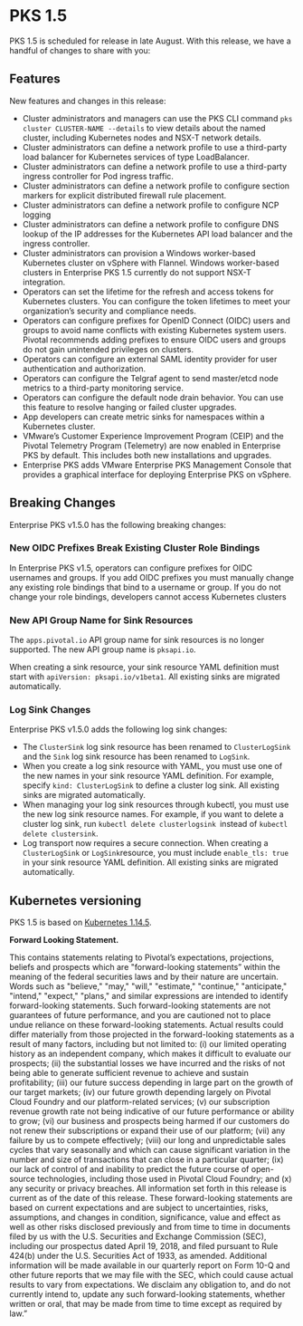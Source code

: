 # PKS 1.5

PKS 1.5 is scheduled for release in late August. With this release, we have a handful of changes to share with you:

## Features

New features and changes in this release:

* Cluster administrators and managers can use the PKS CLI command `pks cluster CLUSTER-NAME --details` to view details about the named cluster, including Kubernetes nodes and NSX-T network details.
* Cluster administrators can define a network profile to use a third-party load balancer for Kubernetes services of type LoadBalancer.
* Cluster administrators can define a network profile to use a third-party ingress controller for Pod ingress traffic.
* Cluster administrators can define a network profile to configure section markers for explicit distributed firewall rule placement.
* Cluster administrators can define a network profile to configure NCP logging
* Cluster administrators can define a network profile to configure DNS lookup of the IP addresses for the Kubernetes API load balancer and the ingress controller.
* Cluster administrators can provision a Windows worker-based Kubernetes cluster on vSphere with Flannel. Windows worker-based clusters in Enterprise PKS 1.5 currently do not support NSX-T integration.
* Operators can set the lifetime for the refresh and access tokens for Kubernetes clusters. You can configure the token lifetimes to meet your organization’s security and compliance needs.
* Operators can configure prefixes for OpenID Connect (OIDC) users and groups to avoid name conflicts with existing Kubernetes system users. Pivotal recommends adding prefixes to ensure OIDC users and groups do not gain unintended privileges on clusters.
* Operators can configure an external SAML identity provider for user authentication and authorization.
* Operators can configure the Telgraf agent to send master/etcd node metrics to a third-party monitoring service.
* Operators can configure the default node drain behavior. You can use this feature to resolve hanging or failed cluster upgrades.
* App developers can create metric sinks for namespaces within a Kubernetes cluster.
* VMware’s Customer Experience Improvement Program (CEIP) and the Pivotal Telemetry Program (Telemetry) are now enabled in Enterprise PKS by default. This includes both new installations and upgrades.
* Enterprise PKS adds VMware Enterprise PKS Management Console that provides a graphical interface for deploying Enterprise PKS on vSphere.

## Breaking Changes

Enterprise PKS v1.5.0 has the following breaking changes:

### New OIDC Prefixes Break Existing Cluster Role Bindings
In Enterprise PKS v1.5, operators can configure prefixes for OIDC usernames and groups. If you add OIDC prefixes you must manually change any existing role bindings that bind to a username or group. If you do not change your role bindings, developers cannot access Kubernetes clusters

### New API Group Name for Sink Resources

The `apps.pivotal.io` API group name for sink resources is no longer supported. The new API group name is `pksapi.io`.

When creating a sink resource, your sink resource YAML definition must start with `apiVersion: pksapi.io/v1beta1`. All existing sinks are migrated automatically.

### Log Sink Changes

Enterprise PKS v1.5.0 adds the following log sink changes:

* The `ClusterSink` log sink resource has been renamed to `ClusterLogSink` and the `Sink` log sink resource has been renamed to `LogSink`.
* When you create a log sink resource with YAML, you must use one of the new names in your sink resource YAML definition. For example, specify `kind: ClusterLogSink` to define a cluster log sink. All existing sinks are migrated automatically.
* When managing your log sink resources through kubectl, you must use the new log sink resource names. For example, if you want to delete a cluster log sink, run `kubectl delete clusterlogsink `instead of `kubectl delete clustersink`.
* Log transport now requires a secure connection. When creating a `ClusterLogSink` or `LogSink`resource, you must include `enable_tls: true` in your sink resource YAML definition. All existing sinks are migrated automatically.

## Kubernetes versioning

PKS 1.5 is based on [Kubernetes 1.14.5](https://v1-14.docs.kubernetes.io).

**Forward Looking Statement.**

<span class="fwd-looking-stmt">
This contains statements relating to Pivotal’s expectations, projections, beliefs and prospects which are "forward-looking statements” within the meaning of the federal securities laws and by their nature are uncertain. Words such as "believe," "may," "will," "estimate," "continue," "anticipate," "intend," "expect," "plans," and similar expressions are intended to identify forward-looking statements. Such forward-looking statements are not guarantees of future performance, and you are cautioned not to place undue reliance on these forward-looking statements. Actual results could differ materially from those projected in the forward-looking statements as a result of many factors, including but not limited to: (i) our limited operating history as an independent company, which makes it difficult to evaluate our prospects; (ii) the substantial losses we have incurred and the risks of not being able to generate sufficient revenue to achieve and sustain profitability; (iii) our future success depending in large part on the growth of our target markets; (iv) our future growth depending largely on Pivotal Cloud Foundry and our platform-related services; (v) our subscription revenue growth rate not being indicative of our future performance or ability to grow; (vi) our business and prospects being harmed if our customers do not renew their subscriptions or expand their use of our platform; (vii) any failure by us to compete effectively; (viii) our long and unpredictable sales cycles that vary seasonally and which can cause significant variation in the number and size of transactions that can close in a particular quarter; (ix) our lack of control of and inability to predict the future course of open-source technologies, including those used in Pivotal Cloud Foundry; and (x) any security or privacy breaches. All information set forth in this release is current as of the date of this release. These forward-looking statements are based on current expectations and are subject to uncertainties, risks, assumptions, and changes in condition, significance, value and effect as well as other risks disclosed previously and from time to time in documents filed by us with the U.S. Securities and Exchange Commission (SEC), including our prospectus dated April 19, 2018, and filed pursuant to Rule 424(b) under the U.S. Securities Act of 1933, as amended. Additional information will be made available in our quarterly report on Form 10-Q and other future reports that we may file with the SEC, which could cause actual results to vary from expectations. We disclaim any obligation to, and do not currently intend to, update any such forward-looking statements, whether written or oral, that may be made from time to time except as required by law.”
</span>

<!-- Docs to Markdown version 1.0β17 -->

